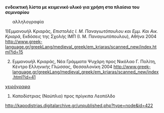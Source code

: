 
<b>ενδεικτική λίστα με κειμενικό υλικό για χρήση στα πλαίσια του σεμιναρίου </b>


<ul>αλληλογραφία </ul>

1)Εμμανουήλ Κριαράς, <i> Επιστολές Ι. Μ. Παναγιωτόπουλου και Εμμ. Και Αικ. Κριαρά</i>, Εκδόσεις της Σχολής ΙΜΠ (Ι. Μ. Παναγιωτόπουλου), 
Αθήνα 2004
http://www.greek-language.gr/greekLang/medieval_greek/em_kriaras/scanned_new/index.html?id=15

2) Εμμανουήλ Κριαράς, Νέα Γράμματα Ψυχάρη προς Νικόλαο Γ. Πολίτη, Kέντρο Ελληνικής Γλώσσας, Θεσσαλονίκη 2004
http://www.greek-language.gr/greekLang/medieval_greek/em_kriaras/scanned_new/index.html?id=41




<u>χειρόγραφα </u>

1) Καποδίστριας (Ναύπλιο) προς πρίγκιπα Λεοπόλδο

http://kapodistrias.digitalarchive.gr/unpublished.php?type=node&id=422

